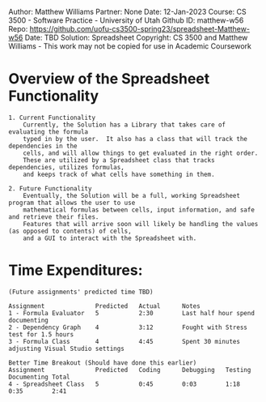 
Author:		Matthew Williams
Partner:	None
Date:		12-Jan-2023
Course:		CS 3500 - Software Practice - University of Utah
Github ID:	matthew-w56
Repo:		https://github.com/uofu-cs3500-spring23/spreadsheet-Matthew-w56
Date:		TBD
Solution:	Spreadsheet
Copyright:	CS 3500 and Matthew Williams - This work may not be copied for use in Academic Coursework


# Overview of the Spreadsheet Functionality

	1. Current Functionality
		Currently, the Solution has a Library that takes care of evaluating the formula
		typed in by the user.  It also has a class that will track the dependencies in the
		cells, and will allow things to get evaluated in the right order.
		These are utilized by a Spreadsheet class that tracks dependencies, utilizes formulas,
		and keeps track of what cells have something in them.

	2. Future Functionality
		Eventually, the Solution will be a full, working Spreadsheet program that allows the user to use
		mathematical formulas between cells, input information, and safe and retrieve their files.
		Features that will arrive soon will likely be handling the values (as opposed to contents) of cells,
		and a GUI to interact with the Spreadsheet with.


# Time Expenditures:
	(Future assignments' predicted time TBD)

	Assignment				Predicted	Actual		Notes
	1 - Formula Evaluator	5			2:30		Last half hour spend documenting
	2 - Dependency Graph	4			3:12		Fought with Stress test for 1.5 hours
	3 - Formula Class		4			4:45		Spent 30 minutes adjusting Visual Studio settings
	
	Better Time Breakout (Should have done this earlier)
	Assignment				Predicted	Coding		Debugging	Testing		Documenting	Total
	4 - Spreadsheet Class	5			0:45		0:03		1:18		0:35		2:41